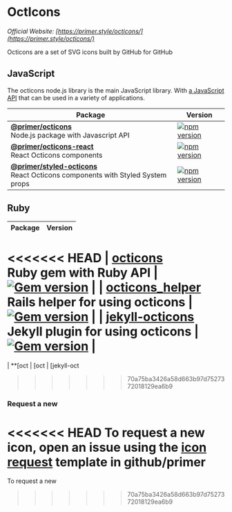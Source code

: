 # OctIcons

_Official Website: [https://primer.style/octicons/](https://primer.style/octicons/)_

Octicons are a set of SVG icons built by GitHub for GitHub

## JavaScript

The octicons node.js library is the main JavaScript library. With [a JavaScript API](/lib/octicons_node/README.md) that can be used in a variety of applications.

| Package                                                                              | Version                                                                                                                         |
| ------------------------------------------------------------------------------------ | ------------------------------------------------------------------------------------------------------------------------------- |
| **[@primer/octicons](/lib/octicons_node)** <br />Node.js package with Javascript API | [![npm version](https://img.shields.io/npm/v/@primer/octicons.svg)](https://www.npmjs.org/package/@primer/octicons)             |
| **[@primer/octicons-react](/lib/octicons_react)** <br />React Octicons components    | [![npm version](https://img.shields.io/npm/v/@primer/octicons-react.svg)](https://www.npmjs.org/package/@primer/octicons-react) |
| **[@primer/styled-octicons](/lib/octicons_styled)** <br />React Octicons components with Styled System props    | [![npm version](https://img.shields.io/npm/v/@primer/styled-octicons.svg)](https://www.npmjs.org/package/@primer/styled-octicons) |


## Ruby

| Package                                                                       | Version                                                                                                       |
| ----------------------------------------------------------------------------- | ------------------------------------------------------------------------------------------------------------- |
<<<<<<< HEAD
| **[octicons](/lib/octicons_gem)** <br />Ruby gem with Ruby API                | [![Gem version](https://img.shields.io/gem/v/octicons.svg)](https://rubygems.org/gems/octicons)               |
| [octicons_helper](/lib/octicons_helper)<br />Rails helper for using octicons  | [![Gem version](https://img.shields.io/gem/v/octicons_helper.svg)](https://rubygems.org/gems/octicons_helper) |
| [jekyll-octicons](/lib/octicons_jekyll)<br />Jekyll plugin for using octicons | [![Gem version](https://img.shields.io/gem/v/jekyll-octicons.svg)](https://rubygems.org/gems/jekyll-octicons) |
=======
| **[oct
| [oct
| [jekyll-oct
>>>>>>> 70a75ba3426a58d663b97d7527372018129ea6b9

### Request a new 

<<<<<<< HEAD
To request a new icon, open an issue using the [icon request](https://github.com/github/primer/issues/new?assignees=ashygee&labels=octicon%2C+request&template=2-icon-request.md&title=%5BIcon+request%5D+) template in github/primer
=======
To request a new 
>>>>>>> 70a75ba3426a58d663b97d7527372018129ea6b9
